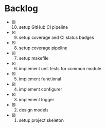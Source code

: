 # Backlog

- [x] 10. setup GitHub CI pipeline
- [x] 9. setup coverage and CI status badges
- [x] 8. setup coverage pipeline
- [x] 7. setup makefile
- [x] 6. implement unit tests for common module
- [x] 5. implement functional
- [x] 4. implement configurer
- [x] 3. implement logger
- [x] 2. design models
- [x] 1. setup project skeleton
